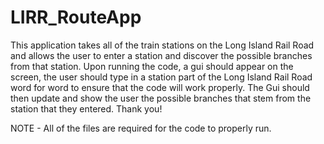# LIRR_RouteApp
This application takes all of the train stations on the Long Island Rail Road and allows the user to enter a station and discover the possible branches from that station.
Upon running the code, a gui should appear on the screen, the user should type in a station part of the Long Island Rail Road word for word to ensure that the code will work properly.
The Gui should then update and show the user the possible branches that stem from the station that they entered. Thank you!



NOTE - All of the files are required for the code to properly run.

